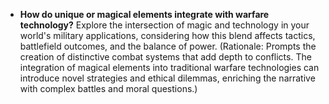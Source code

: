 - **How do unique or magical elements integrate with warfare technology?** Explore the intersection of magic and technology in your world's military applications, considering how this blend affects tactics, battlefield outcomes, and the balance of power. (Rationale: Prompts the creation of distinctive combat systems that add depth to conflicts. The integration of magical elements into traditional warfare technologies can introduce novel strategies and ethical dilemmas, enriching the narrative with complex battles and moral questions.)
